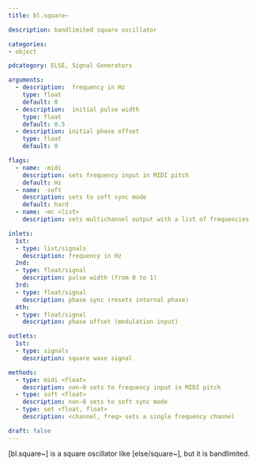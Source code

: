 ```yaml
---
title: bl.square~

description: bandlimited square oscillator

categories:
- object

pdcategory: ELSE, Signal Generators

arguments:
  - description:  frequency in Hz
    type: float
    default: 0
  - description:  initial pulse width
    type: float
    default: 0.5
  - description: initial phase offset
    type: float
    default: 0

flags:
  - name: -midi
    description: sets frequency input in MIDI pitch
    default: Hz
  - name: -soft
    description: sets to soft sync mode
    default: hard
  - name: -mc <list>
    description: sets multichannel output with a list of frequencies

inlets:
  1st:
  - type: list/signals
    description: frequency in Hz
  2nd:
  - type: float/signal
    description: pulse width (from 0 to 1)
  3rd:
  - type: float/signal
    description: phase sync (resets internal phase)
  4th:
  - type: float/signal
    description: phase offset (modulation input)

outlets:
  1st:
  - type: signals
    description: square wave signal

methods:
  - type: midi <float>
    description: non-0 sets to frequency input in MIDI pitch
  - type: soft <float>
    description: non-0 sets to soft sync mode
  - type: set <float, float>
    description: <channel, freq> sets a single frequency channel

draft: false
---
```


[bl.square~] is a square oscillator like [else/square~], but it is bandlimited.
